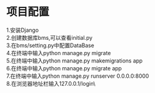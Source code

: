 # 项目配置
1.安装Django\
2.创建数据库bms,可以查看initial.py\
3.在bms/setting.py中配置DataBase\
4.在终端中输入python manage.py migrate\
5.在终端中输入python manage.py makemigrations app\
6.在终端中输入python manage.py migrate app\
7.在终端中输入python manage.py runserver 0.0.0.0:8000\
8.在浏览器地址栏输入127.0.0.1/login\
